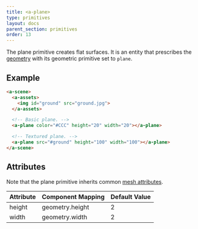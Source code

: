 ```yaml
---
title: <a-plane>
type: primitives
layout: docs
parent_section: primitives
order: 13
---
```


The plane primitive creates flat surfaces. It is an entity that prescribes the [geometry](../components/geometry.html) with its geometric primitive set to `plane`.

## Example

```html
<a-scene>
  <a-assets>
    <img id="ground" src="ground.jpg">
  </a-assets>

  <!-- Basic plane. -->
  <a-plane color="#CCC" height="20" width="20"></a-plane>

  <!-- Textured plane. -->
  <a-plane src="#ground" height="100" width="100"></a-plane>
</a-scene>
```

## Attributes

Note that the plane primitive inherits common [mesh attributes](./mesh-attributes.html).

| Attribute | Component Mapping | Default Value |
|-----------|-------------------|---------------|
| height    | geometry.height   | 2             |
| width     | geometry.width    | 2             |
